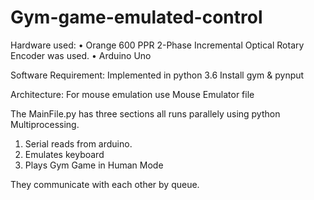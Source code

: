 # Gym-game-emulated-control
Hardware used: 
• Orange 600 PPR 2-Phase Incremental Optical Rotary Encoder was used. 
• Arduino Uno 

Software Requirement: 
Implemented in python 3.6
Install gym & pynput  

Architecture:
For mouse emulation use Mouse Emulator file 

The MainFile.py has three sections all runs parallely using python Multiprocessing. 
1. Serial reads from arduino.
2. Emulates keyboard
3. Plays Gym Game in Human Mode 

They communicate with each other by queue. 

